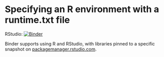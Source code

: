 # Specifying an R environment with a runtime.txt file


RStudio: [![Binder](http://mybinder.org/badge_logo.svg)](http://mybinder.org/v2/gh/Shamsuzzaman/Binder/main?urlpath=rstudio)



Binder supports using R and RStudio, with libraries pinned to a specific
snapshot on [packagemanager.rstudio.com](https://packagemanager.rstudio.com/client/#/).

